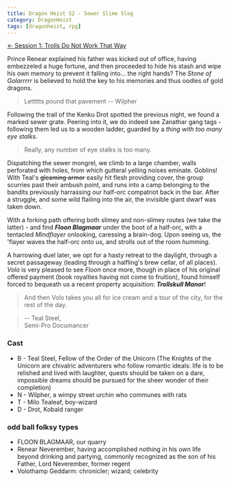 ```yaml
---
title: Dragon Heist S2 - Sewer Slime Slog
category: DragonHeist
tags: [dragonheist, rpg]
---
```


[<- Session 1: Trolls Do Not Work That Way](/Dragon-Heist-1-Trolls-Do-Not-Work-That-Way/)

Prince Renear explained his father was kicked out of office, having embezzeled a huge fortune, and then proceeded to hide his stash and wipe his own memory to prevent it falling into... the right hands? The _Stone of Golarrrrr_ is believed to hold the key to his memories and thus oodles of gold dragons.

> Lettttts pound that pavement -- Wilpher

Following the trail of the Kenku Drot spotted the previous night, we found a marked sewer grate. Peering into it, we do indeed see Zanathar gang tags - following them led us to a wooden ladder, guarded by a _thing with too many eye stalks._

> Really, any number of eye stalks is too many.

Dispatching the sewer mongrel, we climb to a large chamber, walls perforated with holes, from which gutteral yelling noises eminate. Goblins! With Teal's ~~gleaming armor~~ easily hit flesh providing cover, the group scurries past their ambush point, and runs into a camp belonging to the bandits previously harrassing our half-orc compatriot back in the bar. After a struggle, and some wild flailing into the air, the invisible giant dwarf was taken down.

With a forking path offering both slimey and non-slimey routes (we take the latter) - and find **_Floon Blagmaar_** under the boot of a half-orc, with a tentacled _Mindflayer_ onlooking, caressing a brain-dog. Upon seeing us, the 'flayer waves the half-orc onto us, and strolls out of the room _humming_.

A harrowing duel later, we opt for a hasty retreat to the daylight, through a secret passageway (leading through a halfling's brew cellar, of all places). _Volo_ is very pleased to see _Floon_ once more, though in place of his original offered payment (book royalties having not come to fruition), found himself forced to bequeath us a recent property acquisition: **_Trollskull Manor_**!

> And then Volo takes you all for ice cream and a tour of the city, for the rest of the day.



> -- Teal Steel,  
> Semi-Pro Documancer

### Cast
* B - Teal Steel, Fellow of the Order of the Unicorn (The Knights of the Unicorn are chivalric adventurers who follow romantic ideals: life is to be relished and lived with laughter, quests should be taken on a dare, impossible dreams should be pursued for the sheer wonder of their completion)
* N - Wilpher, a wimpy street urchin who communes with rats
* T - Milo Tealeaf, boy-wizard
* D - Drot, Kobald ranger

### odd ball folksy types
* FLOON BLAGMAAR, our quarry
* Renear Neverember, having accomplished nothing in his own life beyond drinking and partying, commonly recognized as the son of his Father, Lord Neverember, former regent
* Volothamp Geddarm: chronicler; wizard; celebrity

